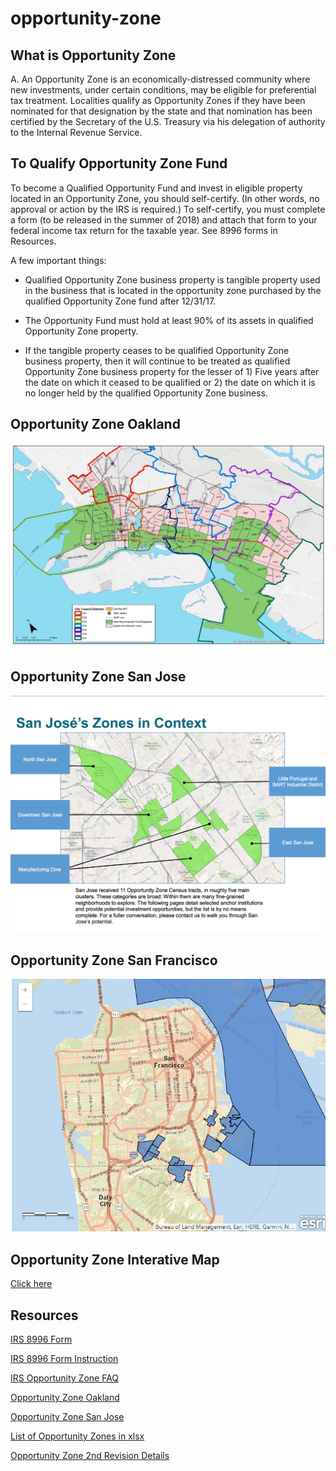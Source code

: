 # opportunity-zone

## What is Opportunity Zone

A. An Opportunity Zone is an economically-distressed community where new investments, under certain conditions, may be eligible for preferential tax treatment. Localities qualify as Opportunity Zones if they have been nominated for that designation by the state and that nomination has been certified by the Secretary of the U.S. Treasury via his delegation of authority to the Internal Revenue Service.


## To Qualify Opportunity Zone Fund

To become a Qualified Opportunity Fund and invest in eligible property located in an Opportunity Zone, you should self-certify. (In other words, no approval or action by the IRS is required.) To self-certify, you must complete a form (to be released in the summer of 2018) and attach that form to your federal income tax return for the taxable year. See 8996 forms in 
Resources.

A few important things:
* Qualified Opportunity Zone business property is tangible property used in the business that is located in the opportunity zone purchased by the qualified Opportunity Zone fund after 12/31/17.

* The Opportunity Fund must hold at least 90% of its assets in qualified Opportunity Zone property.

* If the tangible property ceases to be qualified Opportunity Zone business property, then it will continue to be treated as qualified Opportunity Zone business property for the lesser of 1) Five years after the date on which it ceased to be qualified or 2) the date on which it is no longer held by the qualified Opportunity Zone business.


## Opportunity Zone Oakland

![Image](oakland.png)

## Opportunity Zone San Jose

![Image](sanjose.png)

## Opportunity Zone San Francisco

![Image](sanfrancisco.png)


## Opportunity Zone Interative Map
[Click here](https://opportunitydb.maps.arcgis.com/apps/Embed/index.html?webmap=dd5cbe5ccd91438a9235bc446b66ad44&extent=-127.3836,32.7686,-111.1568,40.1199&zoom=true&scale=true&disable_scroll=true&theme=light)

## Resources

[IRS 8996 Form](https://www.irs.gov/pub/irs-access/f8996_accessible.pdf)

[IRS 8996 Form Instruction](https://www.irs.gov/pub/irs-pdf/i8996.pdf)

[IRS Opportunity Zone FAQ](https://www.irs.gov/newsroom/opportunity-zones-frequently-asked-questions)

[Opportunity Zone Oakland](https://www.oaklandca.gov/resources/designated-opportunity-zones)

[Opportunity Zone San Jose](http://vtaorgcontent.s3-us-west-1.amazonaws.com/Site_Content/OZone-OED-Prospectus-020419.pdf)

[List of Opportunity Zones in xlsx](https://www.cdfifund.gov/Documents/Designated%20QOZs.12.14.18.xlsx)

[Opportunity Zone 2nd Revision Details](https://www.thetaxadviser.com/issues/2019/aug/second-round-opportunity-zone-regulations.html)

